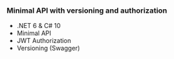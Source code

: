 ### Minimal API with versioning and authorization

- .NET 6 & C# 10
- Minimal API
- JWT Authorization
- Versioning (Swagger)